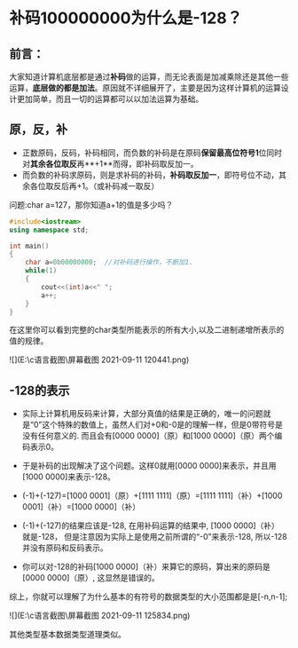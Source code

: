 # 补码100000000为什么是-128？

## 前言：

​	大家知道计算机底层都是通过**补码**做的运算，而无论表面是加减乘除还是其他一些运算，**底层做的都是加法**。原因就不详细展开了，主要是因为这样计算机的运算设计更加简单，而且一切的运算都可以以加法运算为基础。

## 原，反，补

- 正数原码，反码，补码相同，而负数的补码是在原码**保留最高位符号1**位同时对**其余各位取反**再**+1**而得，即补码取反加一。
- 而负数的补码求原码，则是求补码的补码，**补码取反加一**，即符号位不动，其余各位取反后再+1。（或补码减一取反）

问题:char a=127，那你知道a+1的值是多少吗？ 

```cpp
#include<iostream>
using namespace std;

int main()
{
	char a=0b00000000;	//对补码进行操作，不断加1.
	while(1) 
	{
		cout<<(int)a<<" "; 
		a++;
	}	
}
```

在这里你可以看到完整的char类型所能表示的所有大小,以及二进制递增所表示的值的规律。

![](E:\c语言截图\屏幕截图 2021-09-11 120441.png)

## -128的表示

- 实际上计算机用反码来计算，大部分真值的结果是正确的，唯一的问题就是“0”这个特殊的数值上，虽然人们对+0和-0是的理解一样，但是0带符号是没有任何意义的. 而且会有[0000 0000]（原）和[1000 0000]（原）两个编码表示0。

- 于是补码的出现解决了这个问题。这样0就用[0000 0000]来表示，并且用[1000 0000]来表示-128。
- (-1)+(-127)=[1000 0001]（原）+[1111 1111]（原）=[1111 1111]（补）+[1000 0001]（补）=[1000 0000]（补）
- (-1)+(-127)的结果应该是-128, 在用补码运算的结果中, [1000 0000]（补） 就是-128， 但是注意因为实际上是使用之前所谓的“-0”来表示-128, 所以-128并没有原码和反码表示。
- 你可以对-128的补码[1000 0000]（补）来算它的原码，算出来的原码是[0000 0000]（原）, 这显然是错误的。

综上，你就可以理解了为什么基本的有符号的数据类型的大小范围都是是[-n,n-1];

![](E:\c语言截图\屏幕截图 2021-09-11 125834.png)

其他类型基本数据类型道理类似。


